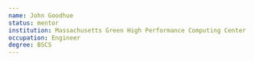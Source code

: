 ```yaml
---
name: John Goodhue
status: mentor
institution: Massachusetts Green High Performance Computing Center
occupation: Engineer
degree: BSCS
---
```


